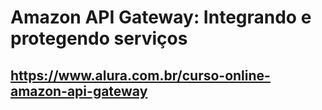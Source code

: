 # Amazon API Gateway: Integrando e protegendo serviços

## https://www.alura.com.br/curso-online-amazon-api-gateway